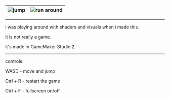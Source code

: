| ![jump](https://github.com/user-attachments/assets/0fc94a0f-9408-40b2-9fe9-3ac93012a0b7) | ![run around](https://github.com/user-attachments/assets/8c033a39-3c4f-47a7-8209-f780d9907e89) |
|--------------|--------------|

---
i was playing around with shaders and visuals when i made this.

it is not really a game.

it's made in GameMaker Studio 2.

---
controls:

WASD - move and jump

Ctrl + R - restart the game

Ctrl + F - fullscreen on/off
